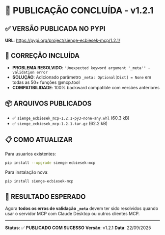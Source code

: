 # 🚀 PUBLICAÇÃO CONCLUÍDA - v1.2.1

## ✅ VERSÃO PUBLICADA NO PYPI
**URL**: https://pypi.org/project/sienge-ecbiesek-mcp/1.2.1/

## 🔧 CORREÇÃO INCLUÍDA
- **PROBLEMA RESOLVIDO**: `"Unexpected keyword argument '_meta'" - validation error`
- **SOLUÇÃO**: Adicionado parâmetro `_meta: Optional[Dict] = None` em todas as 50+ funções @mcp.tool
- **COMPATIBILIDADE**: 100% backward compatible com versões anteriores

## 📦 ARQUIVOS PUBLICADOS
- ✅ `sienge_ecbiesek_mcp-1.2.1-py3-none-any.whl` (60.3 kB)
- ✅ `sienge_ecbiesek_mcp-1.2.1.tar.gz` (62.2 kB)

## 📋 COMO ATUALIZAR
Para usuarios existentes:
```bash
pip install --upgrade sienge-ecbiesek-mcp
```

Para instalação nova:
```bash
pip install sienge-ecbiesek-mcp
```

## 🎯 RESULTADO ESPERADO
Agora **todos os erros de validação `_meta`** devem ter sido resolvidos quando usar o servidor MCP com Claude Desktop ou outros clientes MCP.

---
**Status**: ✅ **PUBLICADO COM SUCESSO**
**Versão**: v1.2.1
**Data**: 22/09/2025